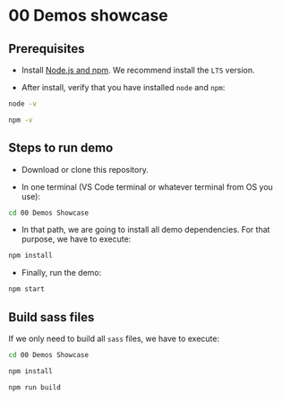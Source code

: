 # 00 Demos showcase

## Prerequisites

- Install [Node.js and npm](https://nodejs.org). We recommend install the `LTS` version.

- After install, verify that you have installed `node` and `npm`:

```bash
node -v
```

```bash
npm -v
```

## Steps to run demo

- Download or clone this repository.

- In one terminal (VS Code terminal or whatever terminal from OS you use):

```bash
cd 00 Demos Showcase
```

- In that path, we are going to install all demo dependencies. For that purpose, we have to execute:

```bash
npm install
``` 

- Finally, run the demo:

```bash
npm start
```

## Build sass files

If we only need to build all `sass` files, we have to execute:

```bash
cd 00 Demos Showcase
```

```bash
npm install
``` 

```bash
npm run build
```

